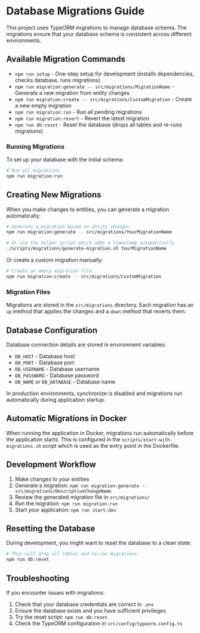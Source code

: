 # Database Migrations Guide

This project uses TypeORM migrations to manage database schema. The migrations ensure that your database schema is consistent across different environments.

## Available Migration Commands

- `npm run setup` - One-step setup for development (installs dependencies, checks database, runs migrations)
- `npm run migration:generate -- src/migrations/MigrationName` - Generate a new migration from entity changes
- `npm run migration:create -- src/migrations/CustomMigration` - Create a new empty migration
- `npm run migration:run` - Run all pending migrations
- `npm run migration:revert` - Revert the latest migration
- `npm run db:reset` - Reset the database (drops all tables and re-runs migrations)

### Running Migrations

To set up your database with the initial schema:

```bash
# Run all migrations
npm run migration:run
```

## Creating New Migrations

When you make changes to entities, you can generate a migration automatically:

```bash
# Generate a migration based on entity changes
npm run migration:generate -- src/migrations/YourMigrationName

# Or use the helper script which adds a timestamp automatically
./scripts/migrations/generate-migration.sh YourMigrationName
```

Or create a custom migration manually:

```bash
# Create an empty migration file
npm run migration:create -- src/migrations/CustomMigration
```

### Migration Files

Migrations are stored in the `src/migrations` directory. Each migration has an `up` method that applies the changes and a `down` method that reverts them.

## Database Configuration

Database connection details are stored in environment variables:
- `DB_HOST` - Database host
- `DB_PORT` - Database port
- `DB_USERNAME` - Database username
- `DB_PASSWORD` - Database password
- `DB_NAME` or `DB_DATABASE` - Database name

In production environments, synchronize is disabled and migrations run automatically during application startup.

## Automatic Migrations in Docker

When running the application in Docker, migrations run automatically before the application starts. This is configured in the `scripts/start-with-migrations.sh` script which is used as the entry point in the Dockerfile.

## Development Workflow

1. Make changes to your entities
2. Generate a migration: `npm run migration:generate -- src/migrations/DescriptiveChangeName`
3. Review the generated migration file in `src/migrations/`
4. Run the migration: `npm run migration:run`
5. Start your application: `npm run start:dev`

## Resetting the Database

During development, you might want to reset the database to a clean state:

```bash
# This will drop all tables and re-run migrations
npm run db:reset
```

## Troubleshooting

If you encounter issues with migrations:

1. Check that your database credentials are correct in `.env`
2. Ensure the database exists and you have sufficient privileges
3. Try the reset script: `npm run db:reset`
4. Check the TypeORM configuration in `src/config/typeorm.config.ts`
